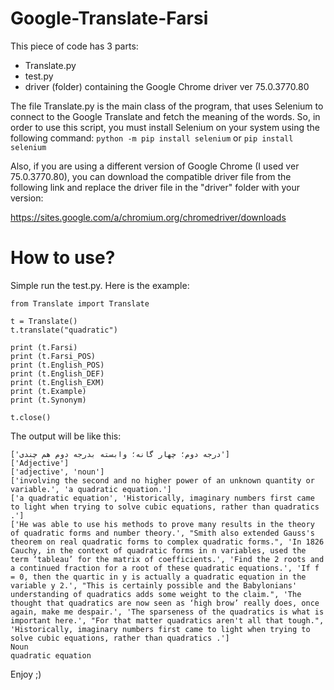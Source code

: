 # Google-Translate-Farsi
This piece of code has 3 parts:
- Translate.py
- test.py
- driver (folder) containing the Google Chrome driver ver 75.0.3770.80

The file Translate.py is the main class of the program, that uses Selenium to connect to the Google Translate and fetch the meaning of the words.
So, in order to use this script, you must install Selenium on your system using the following command:
```python -m pip install selenium```   or   ```pip install selenium```

Also, if you are using a different version of Google Chrome (I used ver 75.0.3770.80), you can download the compatible driver file from  the following link and replace the driver file in the "driver" folder with your version:

https://sites.google.com/a/chromium.org/chromedriver/downloads

# How to use?
Simple run the test.py. Here is the example:

```
from Translate import Translate

t = Translate()
t.translate("quadratic")

print (t.Farsi)
print (t.Farsi_POS)
print (t.English_POS)
print (t.English_DEF)
print (t.English_EXM)
print (t.Example)
print (t.Synonym)

t.close()
```

The output will be like this:

```
['درجه دوم؛ چهار گانه؛ وابسته بدرجه دوم هم چندی']
['Adjective']
['adjective', 'noun']
['involving the second and no higher power of an unknown quantity or variable.', 'a quadratic equation.']
['a quadratic equation', 'Historically, imaginary numbers first came to light when trying to solve cubic equations, rather than quadratics .']
['He was able to use his methods to prove many results in the theory of quadratic forms and number theory.', "Smith also extended Gauss's theorem on real quadratic forms to complex quadratic forms.", 'In 1826 Cauchy, in the context of quadratic forms in n variables, used the term ‘tableau’ for the matrix of coefficients.', 'Find the 2 roots and a continued fraction for a root of these quadratic equations.', 'If f = 0, then the quartic in y is actually a quadratic equation in the variable y 2.', "This is certainly possible and the Babylonians' understanding of quadratics adds some weight to the claim.", 'The thought that quadratics are now seen as ‘high brow’ really does, once again, make me despair.', 'The sparseness of the quadratics is what is important here.', "For that matter quadratics aren't all that tough.", 'Historically, imaginary numbers first came to light when trying to solve cubic equations, rather than quadratics .']
Noun
quadratic equation
```

Enjoy ;)

